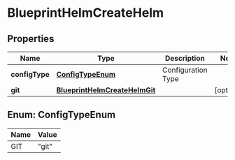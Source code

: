 

# BlueprintHelmCreateHelm


## Properties

| Name | Type | Description | Notes |
|------------ | ------------- | ------------- | -------------|
|**configType** | [**ConfigTypeEnum**](#ConfigTypeEnum) | Configuration Type |  |
|**git** | [**BlueprintHelmCreateHelmGit**](BlueprintHelmCreateHelmGit.md) |  |  [optional] |



## Enum: ConfigTypeEnum

| Name | Value |
|---- | -----|
| GIT | &quot;git&quot; |



